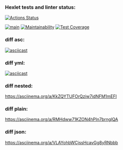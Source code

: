 ### Hexlet tests and linter status:
[![Actions Status](https://github.com/Alaiv/frontend-project-46/workflows/hexlet-check/badge.svg)](https://github.com/Alaiv/frontend-project-46/actions)

[![main](https://github.com/Alaiv/frontend-project-46/actions/workflows/main.yml/badge.svg)](https://github.com/Alaiv/frontend-project-46/actions/workflows/main.yml)
[![Maintainability](https://api.codeclimate.com/v1/badges/87ba546b9203c6a2729e/maintainability)](https://codeclimate.com/github/Alaiv/frontend-project-46/maintainability) 
[![Test Coverage](https://api.codeclimate.com/v1/badges/87ba546b9203c6a2729e/test_coverage)](https://codeclimate.com/github/Alaiv/frontend-project-46/test_coverage)


### diff asc:
[![asciicast](https://asciinema.org/a/529430.svg)](https://asciinema.org/a/529430)
### diff yml:
[![asciicast](https://asciinema.org/a/W9Z4DK7rNTQm0cRVd3YRRfDaz.svg)](https://asciinema.org/a/W9Z4DK7rNTQm0cRVd3YRRfDaz)
### diff nested:
https://asciinema.org/a/KkZQYTUFOrQziw7idNFM1mEFI
### diff plain:
https://asciinema.org/a/RMHdww71KZON4hPIn7brnglQA
### diff json:
https://asciinema.org/a/VLAYohbWCjssHcavGg8yRNbbb
